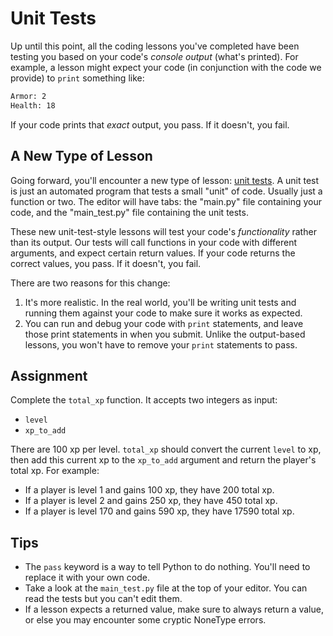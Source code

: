 # Unit Tests

Up until this point, all the coding lessons you've completed have been testing you based on your code's _console output_ (what's printed). For example, a lesson might expect your code (in conjunction with the code we provide) to `print` something like:

```bash
Armor: 2
Health: 18
```

If your code prints that _exact_ output, you pass. If it doesn't, you fail.

## A New Type of Lesson

Going forward, you'll encounter a new type of lesson: [unit tests](https://en.wikipedia.org/wiki/Unit_testing). A unit test is just an automated program that tests a small "unit" of code. Usually just a function or two. The editor will have tabs: the "main.py" file containing your code, and the "main_test.py" file containing the unit tests.

These new unit-test-style lessons will test your code's _functionality_ rather than its output. Our tests will call functions in your code with different arguments, and expect certain return values. If your code returns the correct values, you pass. If it doesn't, you fail.

There are two reasons for this change:

1. It's more realistic. In the real world, you'll be writing unit tests and running them against your code to make sure it works as expected.
2. You can run and debug your code with `print` statements, and leave those print statements in when you submit. Unlike the output-based lessons, you won't have to remove your `print` statements to pass.

## Assignment

Complete the `total_xp` function. It accepts two integers as input:

- `level`
- `xp_to_add`

There are 100 xp per level. `total_xp` should convert the current `level` to xp, then add this current xp to the `xp_to_add` argument and return the player's total xp. For example:

- If a player is level 1 and gains 100 xp, they have 200 total xp.
- If a player is level 2 and gains 250 xp, they have 450 total xp.
- If a player is level 170 and gains 590 xp, they have 17590 total xp.

## Tips

- The `pass` keyword is a way to tell Python to do nothing. You'll need to replace it with your own code.
- Take a look at the `main_test.py` file at the top of your editor. You can read the tests but you can't edit them.
- If a lesson expects a returned value, make sure to always return a value, or else you may encounter some cryptic NoneType errors.